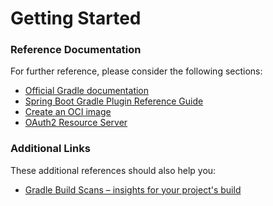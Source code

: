 # Getting Started

### Reference Documentation
For further reference, please consider the following sections:

* [Official Gradle documentation](https://docs.gradle.org)
* [Spring Boot Gradle Plugin Reference Guide](https://docs.spring.io/spring-boot/docs/3.0.6/gradle-plugin/reference/html/)
* [Create an OCI image](https://docs.spring.io/spring-boot/docs/3.0.6/gradle-plugin/reference/html/#build-image)
* [OAuth2 Resource Server](https://docs.spring.io/spring-boot/docs/3.0.6/reference/htmlsingle/#web.security.oauth2.server)

### Additional Links
These additional references should also help you:

* [Gradle Build Scans – insights for your project's build](https://scans.gradle.com#gradle)

